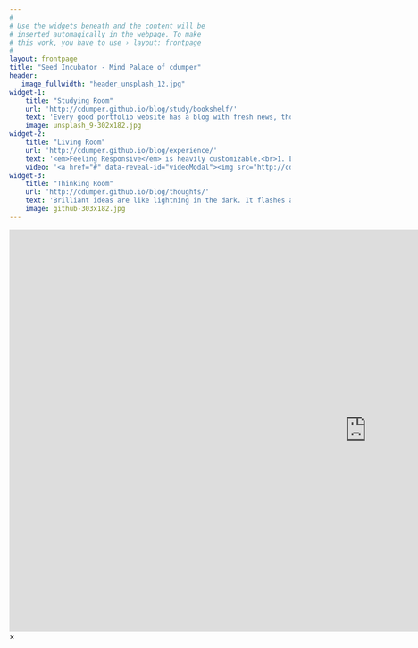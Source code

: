 ```yaml
---
#
# Use the widgets beneath and the content will be
# inserted automagically in the webpage. To make
# this work, you have to use › layout: frontpage
#
layout: frontpage
title: "Seed Incubator - Mind Palace of cdumper"
header:
   image_fullwidth: "header_unsplash_12.jpg"
widget-1:
    title: "Studying Room"
    url: 'http://cdumper.github.io/blog/study/bookshelf/'
    text: 'Every good portfolio website has a blog with fresh news, thoughts and develop&shy;ments of your activities. <em>Feeling Responsive</em> offers you a fully functional blog with an archive page to give readers a quick overview of all your posts.'
    image: unsplash_9-302x182.jpg
widget-2:
    title: "Living Room"
    url: 'http://cdumper.github.io/blog/experience/'
    text: '<em>Feeling Responsive</em> is heavily customizable.<br>1. Language-Support :)<br>2. Optimized for speed and it&#39;s responsive.<br>3. Built on <a href="http://foundation.zurb.com/">Foundation Framework</a>.<br>4. Seven different Headers.<br>5. Customizable navigation, footer,...'
    video: '<a href="#" data-reveal-id="videoModal"><img src="http://cdumper.github.io/blog/images/start-video-feeling-responsive-302x182.jpg" width="302" height="182" alt=""></a>'
widget-3:
    title: "Thinking Room"
    url: 'http://cdumper.github.io/blog/thoughts/'
    text: 'Brilliant ideas are like lightning in the dark. It flashes as well as lighten up the world. Good ideas worth being recorded and further spreading. Proactive thinking makes human differ in animals, structured thinking gives them the key to improve.'
    image: github-303x182.jpg
---
```



<div id="videoModal" class="reveal-modal large" data-reveal="">
  <div class="flex-video widescreen vimeo" style="display: block;">
    <iframe width="1280" height="720" src="https://www.youtube.com/embed/3b5zCFSmVvU" frameborder="0" allowfullscreen></iframe>
  </div>
  <a class="close-reveal-modal">&#215;</a>
</div>
